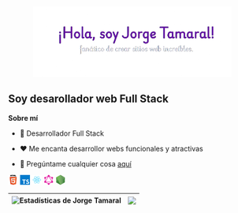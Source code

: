 <p align="center">
  <a href="https://jorgetamaral.github.io"><img width="80%" height="90%" alt="Hola, Soy Jorge Tamaral" src="./assets/readme-header.png" /></a>
</p>

## Soy desarollador web Full Stack

**Sobre mí**

- 💼 Desarrollador Full Stack

- ❤️ Me encanta desarrollor webs funcionales y atractivas

- 💬 Pregúntame cualquier cosa [aquí](https://github.com/jorgetamaral/jorgetamaral/issues)

<code><img height="20" alt="javascript" src="https://raw.githubusercontent.com/github/explore/80688e429a7d4ef2fca1e82350fe8e3517d3494d/topics/html/html.png"></code>
<code><img height="20" alt="typescript" src="https://raw.githubusercontent.com/github/explore/80688e429a7d4ef2fca1e82350fe8e3517d3494d/topics/typescript/typescript.png"></code>
<code><img height="20" alt="react" src="https://raw.githubusercontent.com/github/explore/80688e429a7d4ef2fca1e82350fe8e3517d3494d/topics/react/react.png"></code>
<code><img height="20" alt="graphql" src="https://raw.githubusercontent.com/github/explore/5c058a388828bb5fde0bcafd4bc867b5bb3f26f3/topics/graphql/graphql.png"></code>
<code><img height="20" alt="nodejs" src="https://raw.githubusercontent.com/github/explore/80688e429a7d4ef2fca1e82350fe8e3517d3494d/topics/nodejs/nodejs.png"></code>    


| <img align="center" src="https://github-readme-stats.vercel.app/api?username=jorgetamaral&show_icons=true&include_all_commits=true&theme=buefy&hide_border=true" alt="Estadísticas de Jorge Tamaral" /> |  <img align="center" src="https://github-readme-stats.vercel.app/api/top-langs/?username=jorgetamaral&layout=compact&theme=buefy&hide_border=true" /> |
| ------------- | ------------- |


